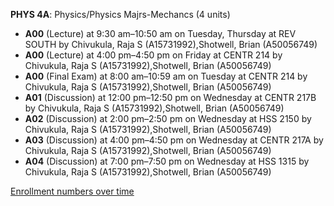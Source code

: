 **PHYS 4A**: Physics/Physics Majrs-Mechancs (4 units)

- **A00** (Lecture) at 9:30 am–10:50 am on Tuesday, Thursday at REV SOUTH by Chivukula, Raja S (A15731992),Shotwell, Brian (A50056749)
- **A00** (Lecture) at 4:00 pm–4:50 pm on Friday at CENTR 214 by Chivukula, Raja S (A15731992),Shotwell, Brian (A50056749)
- **A00** (Final Exam) at 8:00 am–10:59 am on Tuesday at CENTR 214 by Chivukula, Raja S (A15731992),Shotwell, Brian (A50056749)
- **A01** (Discussion) at 12:00 pm–12:50 pm on Wednesday at CENTR 217B by Chivukula, Raja S (A15731992),Shotwell, Brian (A50056749)
- **A02** (Discussion) at 2:00 pm–2:50 pm on Wednesday at HSS 2150 by Chivukula, Raja S (A15731992),Shotwell, Brian (A50056749)
- **A03** (Discussion) at 4:00 pm–4:50 pm on Wednesday at CENTR 217A by Chivukula, Raja S (A15731992),Shotwell, Brian (A50056749)
- **A04** (Discussion) at 7:00 pm–7:50 pm on Wednesday at HSS 1315 by Chivukula, Raja S (A15731992),Shotwell, Brian (A50056749)

[Enrollment numbers over time](./PHYS4A.tsv)
